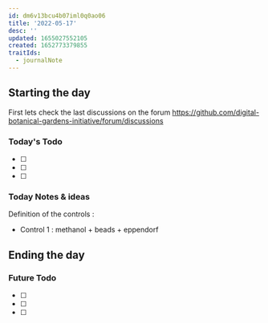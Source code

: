 ```yaml
---
id: dm6v13bcu4b07iml0q0ao06
title: '2022-05-17'
desc: ''
updated: 1655027552105
created: 1652773379855
traitIds:
  - journalNote
---
```



## Starting the day

First lets check the last discussions on the forum https://github.com/digital-botanical-gardens-initiative/forum/discussions

### Today's Todo 

- [ ] 
- [ ] 
- [ ] 

### Today Notes & ideas
Definition of the controls :
- Control 1 : methanol + beads + eppendorf



## Ending the day

### Future Todo

- [ ] 
- [ ] 
- [ ] 
